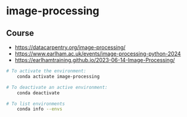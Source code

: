 # image-processing

## Course

* https://datacarpentry.org/image-processing/
* https://www.earlham.ac.uk/events/image-processing-python-2024
* https://earlhamtraining.github.io/2023-06-14-Image-Processing/

```bash
# To activate the environment:
    conda activate image-processing

# To deactivate an active environment:
    conda deactivate

# To list environments
    conda info --envs
```
